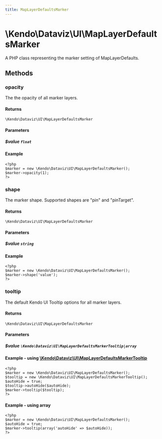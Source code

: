 ```yaml
---
title: MapLayerDefaultsMarker
---
```


# \Kendo\Dataviz\UI\MapLayerDefaultsMarker

A PHP class representing the marker setting of MapLayerDefaults.


## Methods

### opacity
The the opacity of all marker layers.

#### Returns
`\Kendo\Dataviz\UI\MapLayerDefaultsMarker`

#### Parameters

##### $value `float`



#### Example 
    <?php
    $marker = new \Kendo\Dataviz\UI\MapLayerDefaultsMarker();
    $marker->opacity(1);
    ?>

### shape
The marker shape. Supported shapes are "pin" and "pinTarget".

#### Returns
`\Kendo\Dataviz\UI\MapLayerDefaultsMarker`

#### Parameters

##### $value `string`



#### Example 
    <?php
    $marker = new \Kendo\Dataviz\UI\MapLayerDefaultsMarker();
    $marker->shape('value');
    ?>

### tooltip

The default Kendo UI Tooltip options for all marker layers.

#### Returns
`\Kendo\Dataviz\UI\MapLayerDefaultsMarker`

#### Parameters

##### $value `\Kendo\Dataviz\UI\MapLayerDefaultsMarkerTooltip|array`


#### Example - using [\Kendo\Dataviz\UI\MapLayerDefaultsMarkerTooltip](/kendo-ui/api/wrappers/php/Kendo/Dataviz/UI/MapLayerDefaultsMarkerTooltip)
    <?php
    $marker = new \Kendo\Dataviz\UI\MapLayerDefaultsMarker();
    $tooltip = new \Kendo\Dataviz\UI\MapLayerDefaultsMarkerTooltip();
    $autoHide = true;
    $tooltip->autoHide($autoHide);
    $marker->tooltip($tooltip);
    ?>

#### Example - using array

    <?php
    $marker = new \Kendo\Dataviz\UI\MapLayerDefaultsMarker();
    $autoHide = true;
    $marker->tooltip(array('autoHide' => $autoHide));
    ?>

